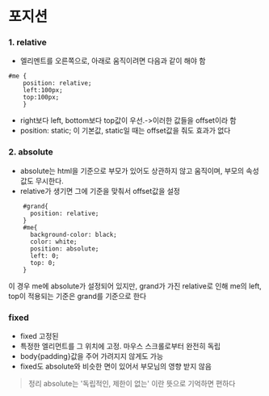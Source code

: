 # 포지션
### 1. relative
* 엘리멘트를 오른쪽으로, 아래로 움직이려면 다음과 같이 해야 함
```
#me {
    position: relative;
    left:100px;
    top:100px;
    }
```
* right보다 left, bottom보다 top값이 우선.->이러한 값들을 offset이라 함
* position: static; 이 기본값, static일 때는 offset값을 줘도 효과가 없다

### 2. absolute 
* absolute는 html을 기준으로 부모가 있어도 상관하지 않고 움직이며, 부모의 속성 값도 무시한다.
* relative가 생기면 그에 기준을 맞춰서 offset값을 설정
```
    #grand{
      position: relative;
    }
    #me{
      background-color: black;
      color: white;
      position: absolute;
      left: 0;
      top: 0;
    }
```
이 경우 me에 absolute가 설정되어 있지만, grand가 가진 relative로 인해 me의 left, top이 적용되는 기준은 grand를 기준으로 한다 

### fixed
* fixed 고정된
* 특정한 엘리먼트를 그 위치에 고정. 마우스 스크롤로부터 완전히 독립
* body{padding}값을 주어 가려지지 않게도 가능
* fixed도 absolute와 비슷한 면이 있어서 부모님의 영향 받지 않음

>정리 absolute는 '독립적인, 제한이 없는' 이란 뜻으로 기억하면 편하다
